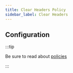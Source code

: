 ```yaml
---
title: Clear Headers Policy
sidebar_label: Clear Headers
---
```


<!-- Description goes here-->

## Configuration

:::tip

Be sure to read about [policies](/docs/policies)

:::

<PolicyConfig id="clear-headers-outbound" />
